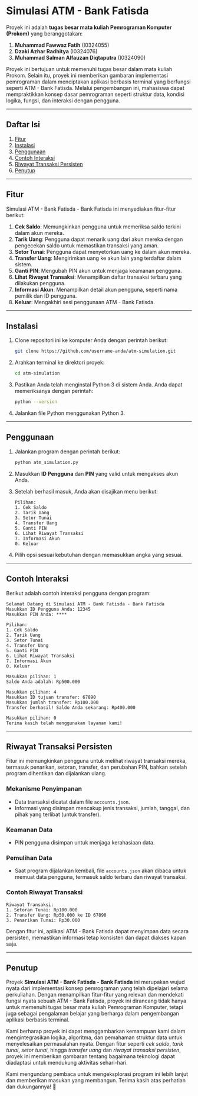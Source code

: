 # Simulasi ATM - Bank Fatisda

Proyek ini adalah **tugas besar mata kuliah Pemrograman Komputer (Prokom)** yang beranggotakan:  

1. **Muhammad Fawwaz Fatih** (I0324055)  
2. **Dzaki Azhar Radhitya** (I0324076)  
3. **Muhammad Salman Alfauzan Diqtaputra** (I0324090)  

Proyek ini bertujuan untuk memenuhi tugas besar dalam mata kuliah Prokom. Selain itu, proyek ini memberikan gambaran implementasi pemrograman dalam menciptakan aplikasi berbasis terminal yang berfungsi seperti ATM - Bank Fatisda. Melalui pengembangan ini, mahasiswa dapat mempraktikkan konsep dasar pemrograman seperti struktur data, kondisi logika, fungsi, dan interaksi dengan pengguna.  

---

## **Daftar Isi**

1. [Fitur](#fitur)  
2. [Instalasi](#instalasi)  
3. [Penggunaan](#penggunaan)  
4. [Contoh Interaksi](#contoh-interaksi)  
5. [Riwayat Transaksi Persisten](#riwayat-transaksi-persisten)  
6. [Penutup](#penutup)  

---

## **Fitur**

Simulasi ATM - Bank Fatisda - Bank Fatisda ini menyediakan fitur-fitur berikut:  

1. **Cek Saldo**: Memungkinkan pengguna untuk memeriksa saldo terkini dalam akun mereka.  
2. **Tarik Uang**: Pengguna dapat menarik uang dari akun mereka dengan pengecekan saldo untuk memastikan transaksi yang aman.  
3. **Setor Tunai**: Pengguna dapat menyetorkan uang ke dalam akun mereka.  
4. **Transfer Uang**: Mengirimkan uang ke akun lain yang terdaftar dalam sistem.  
5. **Ganti PIN**: Mengubah PIN akun untuk menjaga keamanan pengguna.  
6. **Lihat Riwayat Transaksi**: Menampilkan daftar transaksi terbaru yang dilakukan pengguna.  
7. **Informasi Akun**: Menampilkan detail akun pengguna, seperti nama pemilik dan ID pengguna.  
8. **Keluar**: Mengakhiri sesi penggunaan ATM - Bank Fatisda.  

---

## **Instalasi**

1. Clone repositori ini ke komputer Anda dengan perintah berikut:  
   ```bash  
   git clone https://github.com/username-anda/atm-simulation.git  
   ```  

2. Arahkan terminal ke direktori proyek:  
   ```bash  
   cd atm-simulation  
   ```  

3. Pastikan Anda telah menginstal Python 3 di sistem Anda. Anda dapat memeriksanya dengan perintah:  
   ```bash  
   python --version  
   ```  

4. Jalankan file Python menggunakan Python 3.  

---

## **Penggunaan**

1. Jalankan program dengan perintah berikut:  
   ```bash  
   python atm_simulation.py  
   ```  

2. Masukkan **ID Pengguna** dan **PIN** yang valid untuk mengakses akun Anda.  

3. Setelah berhasil masuk, Anda akan disajikan menu berikut:  
   ```plaintext  
   Pilihan:  
   1. Cek Saldo  
   2. Tarik Uang  
   3. Setor Tunai  
   4. Transfer Uang  
   5. Ganti PIN  
   6. Lihat Riwayat Transaksi  
   7. Informasi Akun  
   0. Keluar  
   ```  

4. Pilih opsi sesuai kebutuhan dengan memasukkan angka yang sesuai.  

---

## **Contoh Interaksi**

Berikut adalah contoh interaksi pengguna dengan program:  

```plaintext  
Selamat Datang di Simulasi ATM - Bank Fatisda - Bank Fatisda  
Masukkan ID Pengguna Anda: 12345  
Masukkan PIN Anda: ****  

Pilihan:  
1. Cek Saldo  
2. Tarik Uang  
3. Setor Tunai  
4. Transfer Uang  
5. Ganti PIN  
6. Lihat Riwayat Transaksi  
7. Informasi Akun  
0. Keluar  

Masukkan pilihan: 1  
Saldo Anda adalah: Rp500.000  

Masukkan pilihan: 4  
Masukkan ID tujuan transfer: 67890  
Masukkan jumlah transfer: Rp100.000  
Transfer berhasil! Saldo Anda sekarang: Rp400.000  

Masukkan pilihan: 0  
Terima kasih telah menggunakan layanan kami!  
```

---

## **Riwayat Transaksi Persisten**

Fitur ini memungkinkan pengguna untuk melihat riwayat transaksi mereka, termasuk penarikan, setoran, transfer, dan perubahan PIN, bahkan setelah program dihentikan dan dijalankan ulang.  

### **Mekanisme Penyimpanan**  
- Data transaksi dicatat dalam file `accounts.json`.  
- Informasi yang disimpan mencakup jenis transaksi, jumlah, tanggal, dan pihak yang terlibat (untuk transfer).  

### **Keamanan Data**  
- PIN pengguna disimpan untuk menjaga kerahasiaan data.  

### **Pemulihan Data**  
- Saat program dijalankan kembali, file `accounts.json` akan dibaca untuk memuat data pengguna, termasuk saldo terbaru dan riwayat transaksi.  

### **Contoh Riwayat Transaksi**  
```plaintext  
Riwayat Transaksi:  
1. Setoran Tunai: Rp100.000  
2. Transfer Uang: Rp50.000 ke ID 67890  
3. Penarikan Tunai: Rp30.000  
```  

Dengan fitur ini, aplikasi ATM - Bank Fatisda dapat menyimpan data secara persisten, memastikan informasi tetap konsisten dan dapat diakses kapan saja.  

---

## **Penutup**

Proyek **Simulasi ATM - Bank Fatisda - Bank Fatisda** ini merupakan wujud nyata dari implementasi konsep pemrograman yang telah dipelajari selama perkuliahan. Dengan menampilkan fitur-fitur yang relevan dan mendekati fungsi nyata sebuah ATM - Bank Fatisda, proyek ini dirancang tidak hanya untuk memenuhi tugas besar mata kuliah Pemrograman Komputer, tetapi juga sebagai pengalaman belajar yang berharga dalam pengembangan aplikasi berbasis terminal.  

Kami berharap proyek ini dapat menggambarkan kemampuan kami dalam mengintegrasikan logika, algoritma, dan pemahaman struktur data untuk menyelesaikan permasalahan nyata. Dengan fitur seperti *cek saldo*, *tarik tunai*, *setor tunai*, hingga *transfer uang* dan *riwayat transaksi persisten*, proyek ini memberikan gambaran tentang bagaimana teknologi dapat diadaptasi untuk mendukung aktivitas sehari-hari.  

Kami mengundang pembaca untuk mengeksplorasi program ini lebih lanjut dan memberikan masukan yang membangun. Terima kasih atas perhatian dan dukungannya! 🚀  
